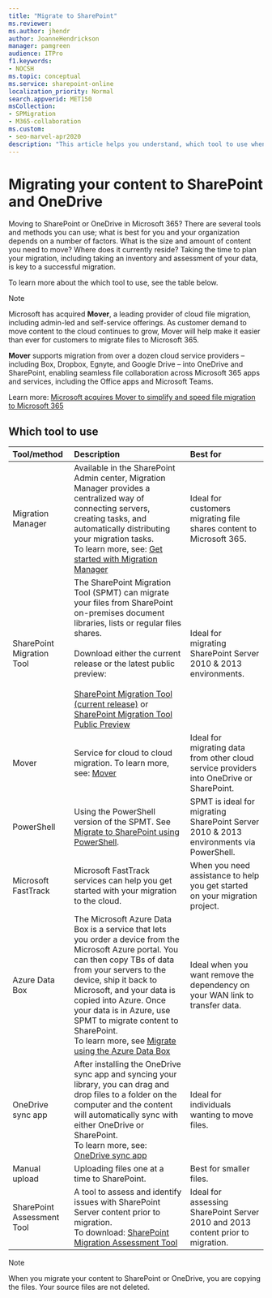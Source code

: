 ```yaml
---
title: "Migrate to SharePoint"
ms.reviewer: 
ms.author: jhendr
author: JoanneHendrickson
manager: pamgreen
audience: ITPro
f1.keywords:
- NOCSH
ms.topic: conceptual
ms.service: sharepoint-online
localization_priority: Normal
search.appverid: MET150
msCollection: 
- SPMigration
- M365-collaboration
ms.custom:
- seo-marvel-apr2020
description: "This article helps you understand, which tool to use when migrating content to SharePoint and OneDrive in Microsoft 365."
---
```


# Migrating your content to SharePoint and OneDrive

Moving to SharePoint or OneDrive in Microsoft 365? There are several tools and methods you can use; what is best for you and your organization depends on a number of factors. What is the size and amount of content you need to move? Where does it currently reside? Taking the time to plan your migration, including taking an inventory and assessment of your data, is key to a successful migration.

To learn more about the which tool to use, see the table below.


>[!Note]
> Microsoft has acquired **Mover**, a leading provider of cloud file migration, including admin-led and self-service offerings. As customer demand to move content to the cloud continues to grow, Mover will help make it easier than ever for customers to migrate files to Microsoft 365.
>
>**Mover** supports migration from over a dozen cloud service providers – including Box, Dropbox, Egnyte, and Google Drive – into OneDrive and SharePoint, enabling seamless file collaboration across Microsoft 365 apps and services, including the Office apps and Microsoft Teams.
>
>Learn more:  [Microsoft acquires Mover to simplify and speed file migration to Microsoft 365](https://aka.ms/migration/news)

## Which tool to use

|**Tool/method**|**Description**|**Best for**|
|:-----|:-----|:-----|
|Migration Manager|Available in the SharePoint Admin center, Migration Manager provides a centralized way of connecting servers, creating tasks, and automatically distributing your migration tasks.</br> To learn more, see: [Get started with Migration Manager](mm-get-started.md)|Ideal for customers migrating file shares content to Microsoft 365.|
|SharePoint Migration Tool|The SharePoint Migration Tool (SPMT) can migrate your files from SharePoint on-premises document libraries, lists or regular files shares.</br></br>Download either the current release or the latest public preview: </br></br>[SharePoint Migration Tool (current release)](https://spmtreleasescus.blob.core.windows.net/install/default.htm) or </br>[SharePoint Migration Tool Public Preview](https://spmtreleasescus.blob.core.windows.net/betainstall/default.htm)|Ideal for migrating SharePoint Server 2010 & 2013 environments.|
|Mover|Service for cloud to cloud migration. To learn more, see: [Mover](https://mover.io/)|Ideal for migrating data from other cloud service providers into OneDrive or SharePoint.|
|PowerShell|Using the PowerShell version of the SPMT. See [Migrate to SharePoint using PowerShell](https://docs.microsoft.com/sharepointmigration/overview-spmt-ps-cmdlets).|SPMT is ideal for migrating SharePoint Server 2010 & 2013 environments via PowerShell. |
|Microsoft FastTrack |Microsoft FastTrack services can help you get started with your migration to the cloud.|When you need assistance to help you get started on your migration project.|
|Azure Data Box| The Microsoft Azure Data Box is a service that lets you order a device from the Microsoft Azure portal. You can then copy TBs of data from your servers to the device, ship it back to Microsoft, and your data is copied into Azure. Once your data is in Azure, use SPMT to migrate content to SharePoint. </br> To learn more, see [Migrate using the Azure Data Box](how-to-migrate-file-share-content-to-SPO-using-AzureDataBox.md)|Ideal when you want remove the dependency on your WAN link to transfer data.|
|OneDrive sync app  <br/> |After installing the OneDrive sync app and syncing your library, you can drag and drop files to a folder on the computer and the content will automatically sync with either OneDrive or SharePoint.  <br/> To learn more, see:  [OneDrive sync app](https://docs.microsoft.com/onedrive/one-drive-sync)|Ideal for individuals wanting to move files.|
|Manual upload  <br/> |Uploading files one at a time to SharePoint. <br/> |Best for smaller files.|
|SharePoint Assessment Tool|  A tool to assess and identify issues with SharePoint Server content prior to migration. </br>To download: [SharePoint Migration Assessment Tool](https://www.microsoft.com/download/details.aspx?id=53598) | Ideal for assessing SharePoint Server 2010 and 2013 content prior to migration.|

>[!Note]
>When you migrate your content to SharePoint or OneDrive, you are copying the files.  Your source files are not deleted.
